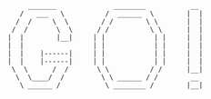         
              
                 _______              ________           __
               /   ___   \          /  ______  \        |  |
              /  /     \  \        / /        \ \       |  |
             /  /       \  \      / /          \ \      |  |
            |  |        |__|     | |            | |     |  |
            |  |                 | |            | |     |  |
            |  |    |------|     | |            | |     |  |
            |  |    |------|     | |            | |     |  |
             \  \      /  /       \ \          / /      |__|
              \  \____/  /         \ \ ______ / /        __
               \ ______ /           \ ________ /        |__|
                
